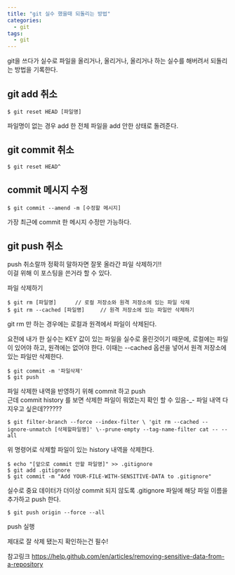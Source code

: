 ```yaml
---
title: "git 실수 했을때 되돌리는 방법"
categories:
  - git
tags:
  - git
---
```

git을 쓰다가 실수로 파일을 올리거나, 올리거나, 올리거나 하는 실수를 해버려서
되돌리는 방법을 기록한다.

git add 취소
---
    $ git reset HEAD [파일명]
    
파일명이 없는 경우 add 한 전체 파일을 add 안한 상태로 돌려준다.


git commit 취소
---
    $ git reset HEAD^
    
commit 메시지 수정
---
    $ git commit --amend -m [수정할 메시지]
    
가장 최근에 commit 한 메시지 수정만 가능하다.

git push 취소
---
push 취소랄까 정확히 말하자면 잘못 올라간 파일 삭제하기!!  
이걸 위해 이 포스팅을 쓴거라 할 수 있다.

파일 삭제하기

    $ git rm [파일명]      // 로컬 저장소와 원격 저장소에 있는 파일 삭제
    $ git rm --cached [파일명]     // 원격 저장소에 있는 파일만 삭제하기 
git rm 만 하는 경우에는 로컬과 원격에서 파일이 삭제된다.

요전에 내가 한 실수는 KEY 값이 있는 파일을 실수로 올린것이기 때문에, 로컬에는 파일이 있어야 하고, 원격에는 없어야 한다.
이때는 --cached 옵션을 넣어서 원격 저장소에 있는 파일만 삭제한다.
    
    $ git commit -m '파일삭제'
    $ git push
파일 삭제한 내역을 반영하기 위해 commit 하고 push  
근데 commit history 를 보면 삭제한 파일이 뭐였는지 확인 할 수 있음-_-
파일 내역 다 지우고 싶은데??????
    
    $ git filter-branch --force --index-filter \ 'git rm --cached --ignore-unmatch [삭제할파일명]' \--prune-empty --tag-name-filter cat -- --all
위 명령어로 삭제할 파일이 있는 history 내역을 삭제한다.

    $ echo "[앞으로 commit 안할 파일명]" >> .gitignore
    $ git add .gitignore
    $ git commit -m "Add YOUR-FILE-WITH-SENSITIVE-DATA to .gitignore"
실수로 중요 데이터가 더이상 commit 되지 않도록 .gitignore 파일에 해당 파일 이름을 추가하고 push 한다.

    $ git push origin --force --all
push 실행

제대로 잘 삭제 됐는지 확인하는건 필수!

참고링크 https://help.github.com/en/articles/removing-sensitive-data-from-a-repository